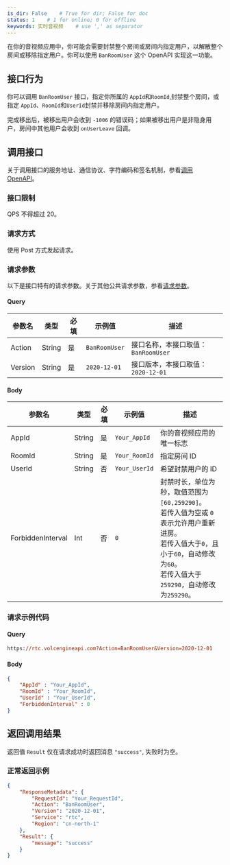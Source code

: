 ```yaml
---
is_dir: False    # True for dir; False for doc
status: 1    # 1 for online; 0 for offline
keywords: 实时音视频    # use ',' as separator
---
```


在你的音视频应用中，你可能会需要封禁整个房间或房间内指定用户，以解散整个房间或移除指定用户。你可以使用 `BanRoomUser` 这个 OpenAPI 实现这一功能。

## 接口行为

你可以调用 `BanRoomUser` 接口，指定你所属的 `AppId`和`RoomId`,封禁整个房间，或指定 `AppId`、`RoomId`和`UserId`封禁并移除房间内指定用户。

完成移出后，被移出用户会收到 `-1006` 的错误码；如果被移出用户是非隐身用户，房间中其他用户会收到 `onUserLeave` 回调。


## 调用接口

关于调用接口的服务地址、通信协议、字符编码和签名机制，参看[调用 OpenAPI](69828)。

### 接口限制

QPS 不得超过 20。

### 请求方式

使用 Post 方式发起请求。

### 请求参数

以下是接口特有的请求参数。关于其他公共请求参数，参看[请求参数](69828.md#requestparameters)。

#### Query

|  **参数名**  |  **类型**  |  **必填**  |  **示例值**  |  **描述**  |
| --- | --- | --- | --- | --- |
| Action | String | 是 | `BanRoomUser` |接口名称，本接口取值：`BanRoomUser`  |
| Version | String | 是 | `2020-12-01` | 接口版本，本接口取值：`2020-12-01` |


#### Body

|  **参数名**  |  **类型**  |  **必填**  |  **示例值**  |  **描述**  |
| --- | --- | --- | --- | --- |
| AppId | String | 是 | `Your_AppId` | 你的音视频应用的唯一标志 |
| RoomId | String | 是 | `Your_RoomId` | 指定房间 ID |
| UserId | String | 否 | `Your_UserId` | 希望封禁用户的 ID |
| ForbiddenInterval | Int | 否 | `0` | 封禁时长，单位为秒，取值范围为`[60,259290]`。<br> 若传入值为空或 `0`表示允许用户重新进房。 <br> 若传入值大于`0`，且小于`60`，自动修改为`60`。<br> 若传入值大于`259290`，自动修改为`259290`。|


### 请求示例代码

#### Query

```postscript
https://rtc.volcengineapi.com?Action=BanRoomUser&Version=2020-12-01
```

#### Body
```json
{
    "AppId" : "Your_AppId",
    "RoomId" : "Your_RoomId",   
    "UserId" : "Your_UserId",
    "ForbiddenInterval" : 0    
}
```

## 返回调用结果

返回值 `Result` 仅在请求成功时返回消息 `"success"`, 失败时为空。

### 正常返回示例
```json
{
    "ResponseMetadata": {
        "RequestId": "Your_RequestId",
        "Action": "BanRoomUser",
        "Version": "2020-12-01",
        "Service": "rtc",
        "Region": "cn-north-1"
    },
    "Result": {
        "message": "success"
    }
}
```
